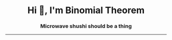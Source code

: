 <h1 align="center">Hi 👋, I'm Binomial Theorem</h1>
<h3 align="center">Microwave shushi should be a thing</h3>

********************************

